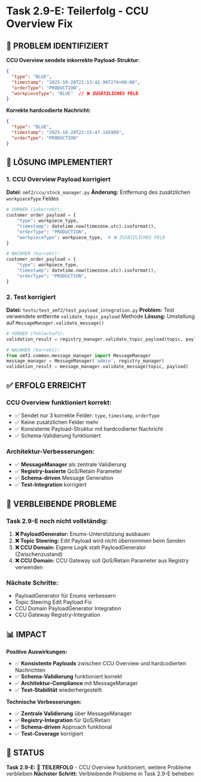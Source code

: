 # Task 2.9-E: Teilerfolg - CCU Overview Fix

## 🎯 **PROBLEM IDENTIFIZIERT**

**CCU Overview sendete inkorrekte Payload-Struktur:**
```json
{
  "type": "BLUE",
  "timestamp": "2025-10-20T21:13:42.997274+00:00",
  "orderType": "PRODUCTION",
  "workpieceType": "BLUE"  // ❌ ZUSÄTZLICHES FELD
}
```

**Korrekte hardcodierte Nachricht:**
```json
{
  "type": "BLUE",
  "timestamp": "2025-10-20T22:15:47.145909",
  "orderType": "PRODUCTION"
}
```

## 🔧 **LÖSUNG IMPLEMENTIERT**

### **1. CCU Overview Payload korrigiert**
**Datei:** `omf2/ccu/stock_manager.py`
**Änderung:** Entfernung des zusätzlichen `workpieceType` Feldes

```python
# VORHER (inkorrekt):
customer_order_payload = {
    "type": workpiece_type,
    "timestamp": datetime.now(timezone.utc).isoformat(),
    "orderType": "PRODUCTION",
    "workpieceType": workpiece_type,  # ❌ ZUSÄTZLICHES FELD
}

# NACHHER (korrekt):
customer_order_payload = {
    "type": workpiece_type,
    "timestamp": datetime.now(timezone.utc).isoformat(),
    "orderType": "PRODUCTION",
}
```

### **2. Test korrigiert**
**Datei:** `tests/test_omf2/test_payload_integration.py`
**Problem:** Test verwendete entfernte `validate_topic_payload` Methode
**Lösung:** Umstellung auf `MessageManager.validate_message()`

```python
# VORHER (fehlerhaft):
validation_result = registry_manager.validate_topic_payload(topic, payload)

# NACHHER (korrekt):
from omf2.common.message_manager import MessageManager
message_manager = MessageManager('admin', registry_manager)
validation_result = message_manager.validate_message(topic, payload)
```

## ✅ **ERFOLG ERREICHT**

### **CCU Overview funktioniert korrekt:**
- ✅ Sendet nur 3 korrekte Felder: `type`, `timestamp`, `orderType`
- ✅ Keine zusätzlichen Felder mehr
- ✅ Konsistente Payload-Struktur mit hardcodierter Nachricht
- ✅ Schema-Validierung funktioniert

### **Architektur-Verbesserungen:**
- ✅ **MessageManager** als zentrale Validierung
- ✅ **Registry-basierte** QoS/Retain Parameter
- ✅ **Schema-driven** Message Generation
- ✅ **Test-Integration** korrigiert

## 🔄 **VERBLEIBENDE PROBLEME**

### **Task 2.9-E noch nicht vollständig:**
1. **❌ PayloadGenerator:** Enums-Unterstützung ausbauen
2. **❌ Topic Steering:** Edit Payload wird nicht übernommen beim Senden
3. **❌ CCU Domain:** Eigene Logik statt PayloadGenerator (Zwischenzustand)
4. **❌ CCU Domain:** CCU Gateway soll QoS/Retain Parameter aus Registry verwenden

### **Nächste Schritte:**
- PayloadGenerator für Enums verbessern
- Topic Steering Edit Payload Fix
- CCU Domain PayloadGenerator Integration
- CCU Gateway Registry-Integration

## 📊 **IMPACT**

**Positive Auswirkungen:**
- ✅ **Konsistente Payloads** zwischen CCU Overview und hardcodierten Nachrichten
- ✅ **Schema-Validierung** funktioniert korrekt
- ✅ **Architektur-Compliance** mit MessageManager
- ✅ **Test-Stabilität** wiederhergestellt

**Technische Verbesserungen:**
- ✅ **Zentrale Validierung** über MessageManager
- ✅ **Registry-Integration** für QoS/Retain
- ✅ **Schema-driven** Approach funktional
- ✅ **Test-Coverage** korrigiert

## 🎯 **STATUS**

**Task 2.9-E:** 🔄 **TEILERFOLG** - CCU Overview funktioniert, weitere Probleme verbleiben
**Nächster Schritt:** Verbleibende Probleme in Task 2.9-E beheben
